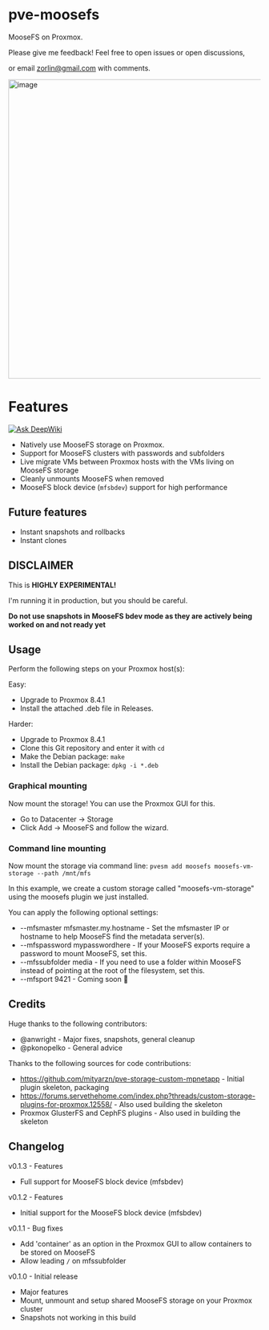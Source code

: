 # pve-moosefs
MooseFS on Proxmox.

Please give me feedback! Feel free to open issues or open discussions,

or email zorlin@gmail.com with comments.

<img width="597" alt="image" src="https://github.com/user-attachments/assets/a3d13281-344e-4ec4-9ed8-7556582e5d5b" />

# Features
[![Ask DeepWiki](https://deepwiki.com/badge.svg)](https://deepwiki.com/Zorlin/pve-moosefs)

* Natively use MooseFS storage on Proxmox.
* Support for MooseFS clusters with passwords and subfolders
* Live migrate VMs between Proxmox hosts with the VMs living on MooseFS storage
* Cleanly unmounts MooseFS when removed
* MooseFS block device (`mfsbdev`) support for high performance

## Future features
* Instant snapshots and rollbacks
* Instant clones

## DISCLAIMER
This is **HIGHLY EXPERIMENTAL!** 

I'm running it in production, but you should be careful.

**Do not use snapshots in MooseFS bdev mode as they are actively being worked on and not ready yet**

## Usage
Perform the following steps on your Proxmox host(s):

Easy:
* Upgrade to Proxmox 8.4.1
* Install the attached .deb file in Releases.

Harder:
* Upgrade to Proxmox 8.4.1
* Clone this Git repository and enter it with `cd`
* Make the Debian package: `make`
* Install the Debian package: `dpkg -i *.deb`

### Graphical mounting
Now mount the storage! You can use the Proxmox GUI for this.

* Go to Datacenter -> Storage
* Click Add -> MooseFS and follow the wizard.

### Command line mounting
Now mount the storage via command line:
`pvesm add moosefs moosefs-vm-storage --path /mnt/mfs`

In this example, we create a custom storage called "moosefs-vm-storage" using the moosefs plugin we just installed.

You can apply the following optional settings:
* --mfsmaster mfsmaster.my.hostname - Set the mfsmaster IP or hostname to help MooseFS find the metadata server(s).
* --mfspassword mypasswordhere - If your MooseFS exports require a password to mount MooseFS, set this.
* --mfssubfolder media - If you need to use a folder within MooseFS instead of pointing at the root of the filesystem, set this.
* --mfsport 9421 - Coming soon 🚧

## Credits
Huge thanks to the following contributors:
* @anwright - Major fixes, snapshots, general cleanup
* @pkonopelko - General advice

Thanks to the following sources for code contributions:
* https://github.com/mityarzn/pve-storage-custom-mpnetapp - Initial plugin skeleton, packaging
* https://forums.servethehome.com/index.php?threads/custom-storage-plugins-for-proxmox.12558/ - Also used building the skeleton
* Proxmox GlusterFS and CephFS plugins - Also used in building the skeleton

## Changelog

v0.1.3 - Features
* Full support for MooseFS block device (mfsbdev)


v0.1.2 - Features
* Initial support for the MooseFS block device (mfsbdev)

v0.1.1 - Bug fixes
* Add 'container' as an option in the Proxmox GUI to allow containers to be stored on MooseFS
* Allow leading `/` on mfssubfolder

v0.1.0 - Initial release
* Major features
* Mount, unmount and setup shared MooseFS storage on your Proxmox cluster
* Snapshots not working in this build
